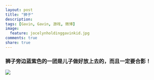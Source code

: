 ```yaml
---
layout: post
title: "狮子"
description: 
tags: [Gavin, Gavin, 游戏, 微博]
image:
  feature: jocelynholdinggavinkid.jpg
comments: true
share: true
---
```


### 狮子旁边蓝紫色的一团是儿子做好放上去的，而且一定要合影！ ###

![](http://i.imgur.com/q5aJ6RP.jpg)